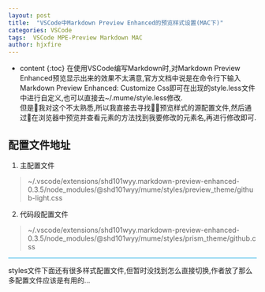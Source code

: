 ```yaml
---
layout: post
title:  "VSCode中Markdown Preview Enhanced的预览样式设置(MAC下)"
categories: VSCode
tags:  VSCode MPE-Preview Markdown MAC
author: hjxfire
---
```


* content
{:toc}
在使用VSCode编写Markdown时,对Markdown Preview Enhanced预览显示出来的效果不太满意,官方文档中说是在命令行下输入Markdown Preview Enhanced: Customize Css即可在出现的style.less文件中进行自定义,也可以直接去~/.mume/style.less修改.  
但是我对这个不太熟悉,所以我直接去寻找预览样式的源配置文件,然后通过在浏览器中预览并查看元素的方法找到我要修改的元素名,再进行修改即可.





## 配置文件地址
1. 主配置文件
>~/.vscode/extensions/shd101wyy.markdown-preview-enhanced-0.3.5/node_modules/@shd101wyy/mume/styles/preview_theme/github-light.css
2. 代码段配置文件
>~/.vscode/extensions/shd101wyy.markdown-preview-enhanced-0.3.5/node_modules/@shd101wyy/mume/styles/prism_theme/github.css

<hr style="background-color: rgb(25, 172, 230);height: 1px;">
styles文件下面还有很多样式配置文件,但暂时没找到怎么直接切换,作者放了那么多配置文件应该是有用的...
